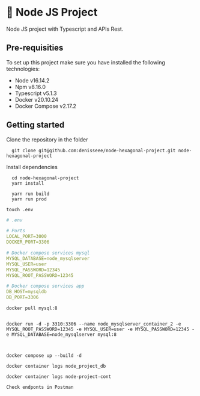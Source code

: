 # 🚀 Node JS Project

Node JS project with Typescript and APIs Rest.

## Pre-requisities

To set up this project make sure you have installed the following technologies:

- Node            v16.14.2
- Npm             v8.16.0
- Typescript      v5.1.3
- Docker          v20.10.24
- Docker Compose  v2.17.2

## Getting started

Clone the repository in the folder 

```console
  git clone git@github.com:denisseee/node-hexagonal-project.git node-hexagonal-project
```

Install dependencies

```console
  cd node-hexagonal-project
  yarn install
```

```console
  yarn run build
  yarn run prod
```

```console
touch .env
```

```yml
# .env

# Ports
LOCAL_PORT=3000
DOCKER_PORT=3306

# Docker compose services mysql
MYSQL_DATABASE=node_mysqlserver
MYSQL_USER=user
MYSQL_PASSWORD=12345
MYSQL_ROOT_PASSWORD=12345

# Docker compose services app
DB_HOST=mysqldb
DB_PORT=3306
```

```console
docker pull mysql:8
```

```console

docker run -d -p 3310:3306 --name node_mysqlserver_container_2 -e MYSQL_ROOT_PASSWORD=12345 -e MYSQL_USER=user -e MYSQL_PASSWORD=12345 -e MYSQL_DATABASE=node_mysqlserver mysql:8



docker compose up --build -d

docker container logs node_project_db

docker container logs node-project-cont

Check endponts in Postman

```